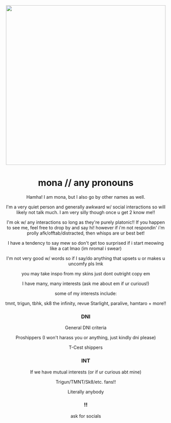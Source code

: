 <div id="header" align="center">
  <img src="https://i.giphy.com/media/v1.Y2lkPTc5MGI3NjExczJiMm44MGJmbmcxOGl2dmdmcmxqa2VsdGU1MWR6ZXhoM2V3NmZlbiZlcD12MV9pbnRlcm5hbF9naWZfYnlfaWQmY3Q9Zw/TrSqUougSkFO0/giphy.gif" width="500"/>
  
<center>
  <h1> mona // any pronouns </h1>

  <p> Hamha! I am mona, but I also go by other names as well.
    
  I'm a very quiet person and generally awkward w/ social interactions so will likely not talk much.
  I am very silly though once u get 2 know me!!
    
I'm ok w/ any interactions so long as they're purely platonic!! 
  If you happen to see me, feel free to drop by and say hi! however if i'm not respondin' i'm prolly afk/offtab/distracted, then whisps are ur best bet!

  I have a tendency to say mew so don't get too surprised if i start meowing like a cat lmao (im nromal i swear)

  I'm not very good w/ words so if I say/do anything that upsets u or makes u uncomfy pls lmk 

  you may take inspo from my skins just dont outright copy em

  I have many, many interests (ask me about em if ur curious!)

  some of my interests include:
  
  tmnt, trigun, tbhk, sk8 the infinity, revue Starlight, paralive, hamtaro + more!!
  

  <h3>DNI</h3>

  <p>General DNI criteria
    
  Proshippers (I won't harass you or anything, just kindly dni please)
  
  T-Cest shippers</p>

  <h3>INT</h3>

  <p>If we have mutual interests (or if ur curious abt mine)
    
 Trigun/TMNT/Sk8/etc. fans!! 
  
 Literally anybody</p>
 
 <h3>!!</h3>
  <p>ask for socials</p>
</center>

